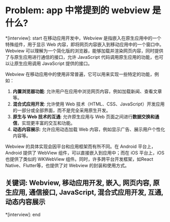 # Problem: app 中常提到的 webview 是什么?

*[interview]: start
在移动应用开发中，Webview 是指嵌入在原生应用中的一个特殊组件，用于显示 Web 内容，即将网页内容嵌入到移动应用中的一个窗口中。Webview 可以理解为一个简化版的浏览器，能够加载并渲染网页内容，同时提供了与原生应用进行通信的接口，允许 JavaScript 代码调用原生应用的功能，也可以让原生应用调用 JavaScript 提供的接口。

Webview 在移动应用中的使用非常普遍，它可以用来实现一些特定的功能，例如：

1. **内置浏览器功能**: 允许用户在应用中浏览网页内容，例如加载新闻、查看文章等。
2. **混合式应用开发**: 允许使用 Web 技术（HTML、CSS、JavaScript）开发应用的一部分或全部界面，而不是完全采用原生开发。
3. **原生与 Web 技术的互通**: 允许原生应用与 Web 页面之间进行**数据交换和通信**，实现更丰富的交互和功能。
4. **动态内容展示**: 允许应用动态加载 Web 内容，例如显示广告、展示用户个性化内容等。

Webview 的具体实现会因平台和应用框架而有所不同。在 Android 平台上，Android 提供了 WebView 组件，可以直接嵌入到应用中；而在 iOS 平台上，iOS 也提供了类似的 WKWebView 组件。同时，许多跨平台开发框架，如React Native、Flutter等，也提供了对 Webview 的封装和使用方式。

## 关键词: Webview, 移动应用开发, 嵌入, 网页内容, 原生应用, 通信接口, JavaScript, 混合式应用开发, 互通, 动态内容展示
*[interview]: end
